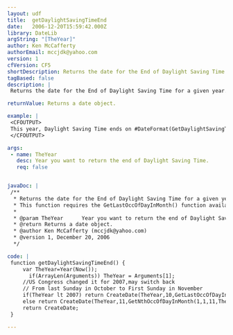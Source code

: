 ```yaml
---
layout: udf
title:  getDaylightSavingTimeEnd
date:   2006-12-20T15:59:42.000Z
library: DateLib
argString: "[TheYear]"
author: Ken McCafferty
authorEmail: mccjdk@yahoo.com
version: 1
cfVersion: CF5
shortDescription: Returns the date for the End of Daylight Saving Time for a given year.
tagBased: false
description: |
 Returns the date for the End of Daylight Saving Time for a given year. If no year is specified, defaults to current year.

returnValue: Returns a date object.

example: |
 <CFOUTPUT>
 This year, Daylight Saving Time ends on #DateFormat(GetDaylightSavingTimeEnd(), 'dddd, mmm dd, yyyy')#.
 </CFOUTPUT>

args:
 - name: TheYear
   desc: Year you want to return the end of Daylight Saving Time.
   req: false


javaDoc: |
 /**
  * Returns the date for the End of Daylight Saving Time for a given year.
  * This function requires the GetLastOccOfDayInMonth() function available from the DateLib library.
  * 
  * @param TheYear      Year you want to return the end of Daylight Saving Time. (Optional)
  * @return Returns a date object. 
  * @author Ken McCafferty (mccjdk@yahoo.com) 
  * @version 1, December 20, 2006 
  */

code: |
 function getDaylightSavingTimeEnd() {
     var TheYear=Year(Now());
       if(ArrayLen(Arguments)) TheYear = Arguments[1];
     //US Congress changed it for 2007,may switch back
     // From last Sunday in October to First Sunday in November 
     if(TheYear lt 2007) return CreateDate(TheYear,10,GetLastOccOfDayInMonth(1,10,TheYear));
     else return CreateDate(TheYear,11,GetNthOccOfDayInMonth(1,1,11,TheYear));
     return CreateDate;
 }

---
```


